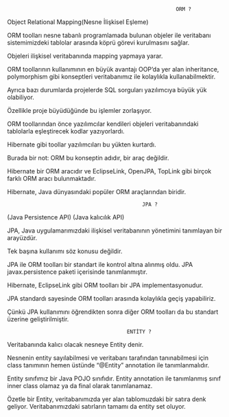                                                            ORM ?

Object Relational Mapping(Nesne İlişkisel Eşleme)

ORM toolları nesne tabanlı programlamada bulunan objeler ile veritabanı sistemimizdeki tablolar arasında köprü görevi kurulmasını sağlar.

Objeleri ilişkisel veritabanında mapping yapmaya yarar.

ORM toollarının kullanımının en büyük avantajı OOP’da yer alan inheritance, polymorphism gibi konseptleri veritabanımız ile kolaylıkla kullanabilmektir.

Ayrıca bazı durumlarda projelerde SQL sorguları yazılımcıya büyük yük olabiliyor. 

Özellikle proje büyüdüğünde bu işlemler zorlaşıyor.

ORM toollarından önce yazılımcılar kendileri objeleri veritabanındaki tablolarla eşleştirecek kodlar yazıyorlardı.

Hibernate gibi toollar yazılımcıları bu yükten kurtardı. 

Burada bir not: ORM bu konseptin adıdır, bir araç değildir. 

Hibernate bir ORM aracıdır ve EclipseLink, OpenJPA, TopLink gibi birçok farklı ORM aracı bulunmaktadır.

Hibernate, Java dünyasındaki popüler ORM araçlarından biridir.

                                                JPA ?
(Java Persistence API)  (Java kalıcılık API)

JPA, Java uygulamarımızdaki ilişkisel veritabanının yönetimini tanımlayan bir arayüzdür. 

Tek başına kullanımı söz konusu değildir.

JPA ile ORM toolları bir standart ile kontrol altına alınmış oldu. JPA javax.persistence paketi içerisinde tanımlanmıştır.

Hibernate, EclipseLink gibi ORM toolları bir JPA implementasyonudur.

JPA standardı sayesinde ORM toolları arasında kolaylıkla geçiş yapabiliriz.

Çünkü JPA kullanımını öğrendikten sonra diğer ORM toolları da bu standart üzerine geliştirilmiştir.

                                           ENTİTY ?

Veritabanında kalıcı olacak nesneye Entity denir. 

Nesnenin entity sayılabilmesi ve veritabanı tarafından tanınabilmesi için class tanımının hemen üstünde “@Entity” annotation ile tanımlanmalıdır.

Entity sınıfımız bir Java POJO sınıfıdır. Entity annotation ile tanımlanmış sınıf inner class olamaz ya da final olarak tanımlanamaz.

Özetle bir Entity, veritabanımızda yer alan tablomuzdaki bir satıra denk geliyor. Veritabanımızdaki satırların tamamı da entity set oluyor.
